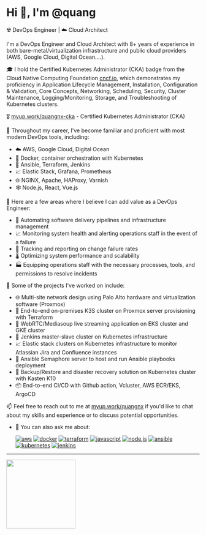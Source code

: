 # Hi 👋, I'm @quang

☢️ DevOps Engineer | ☁️ Cloud Architect

I'm a DevOps Engineer and Cloud Architect with 8+ years of experience in both bare-metal/virtualization infrastructure and public cloud providers (AWS, Google Cloud, Digital Ocean....).

🎓 I hold the Certified Kubernetes Administrator (CKA) badge from the Cloud Native Computing Foundation [cncf.io](cncf.io), which demonstrates my proficiency in Application Lifecycle Management, Installation, Configuration & Validation, Core Concepts, Networking, Scheduling, Security, Cluster Maintenance, Logging/Monitoring, Storage, and Troubleshooting of Kubernetes clusters.

🎖️ [myup.work/quangnx-cka](myup.work/quangnx-cka) - Certified Kubernetes Administrator (CKA)

🧰 Throughout my career, I've become familiar and proficient with most modern DevOps tools, including:

- ☁️ AWS, Google Cloud, Digital Ocean
- 🐳 Docker, container orchestration with Kubernetes
- 🔧 Ansible, Terraform, Jenkins
- 📈 Elastic Stack, Grafana, Prometheus
- 🌐 NGINX, Apache, HAProxy, Varnish
- 🕸️ Node.js, React, Vue.js

🚀 Here are a few areas where I believe I can add value as a DevOps Engineer:
- 🤖 Automating software delivery pipelines and infrastructure management
- 📈 Monitoring system health and alerting operations staff in the event of a failure
- 🎯 Tracking and reporting on change failure rates
- 🌡️ Optimizing system performance and scalability
- 🏭 Equipping operations staff with the necessary processes, tools, and permissions to resolve incidents

🔨 Some of the projects I've worked on include:
- 🌐 Multi-site network design using Palo Alto hardware and virtualization software (Proxmox)
- 🚀 End-to-end on-premises K3S cluster on Proxmox server provisioning with Terraform
- 🎥 WebRTC/Mediasoup live streaming application on EKS cluster and GKE cluster
- 🔧 Jenkins master-slave cluster on Kubernetes infrastructure
- 📈 Elastic stack clusters on Kubernetes infrastructure to monitor Atlassian Jira and Confluence instances
- 🤖 Ansible Semaphore server to host and run Ansible playbooks deployment
- 💾 Backup/Restore and disaster recovery solution on Kubernetes cluster with Kasten K10
- 📦 End-to-end CI/CD with Github action, Vcluster, AWS ECR/EKS, ArgoCD

📫 Feel free to reach out to me at [myup.work/quangnx](myup.work/quangnx) if you'd like to chat about my skills and experience or to discuss potential opportunities.
- 💬 You can also ask me about:

  [![aws](https://img.shields.io/badge/-aws-orange?logo=amazonaws)](https://aws.amazon.com/)
  [![docker](https://img.shields.io/badge/-docker-blue?logo=docker)](https://docker.com/)
  [![terraform](https://img.shields.io/badge/-terraform-blueviolet?logo=terraform)](https://terraform.io/)
  [![javascript](https://img.shields.io/badge/-javascript-yellow?logo=javascript)](https://www.javascript.com/)
  [![node.js](https://img.shields.io/badge/-node.js-green?logo=nodedotjs)](https://www.nodejs.org/)
  [![ansible](https://img.shields.io/badge/-ansible-000000?logo=ansible)](https://www.ansible.com/)
  [![kubernetes](https://img.shields.io/badge/-kubernetes-326CE5?logo=kubernetes)](https://kubernetes.io/)
  [![jenkins](https://img.shields.io/badge/-jenkins-D24939?logo=jenkins)](https://www.jenkins.io/)

---

<div>
  <a href="https://github.com/opsdev91">
  <img height="180em" src="https://github-readme-stats.vercel.app/api/top-langs/?username=opsdev91&layout=compact&langs_count=6"/>
</div>
